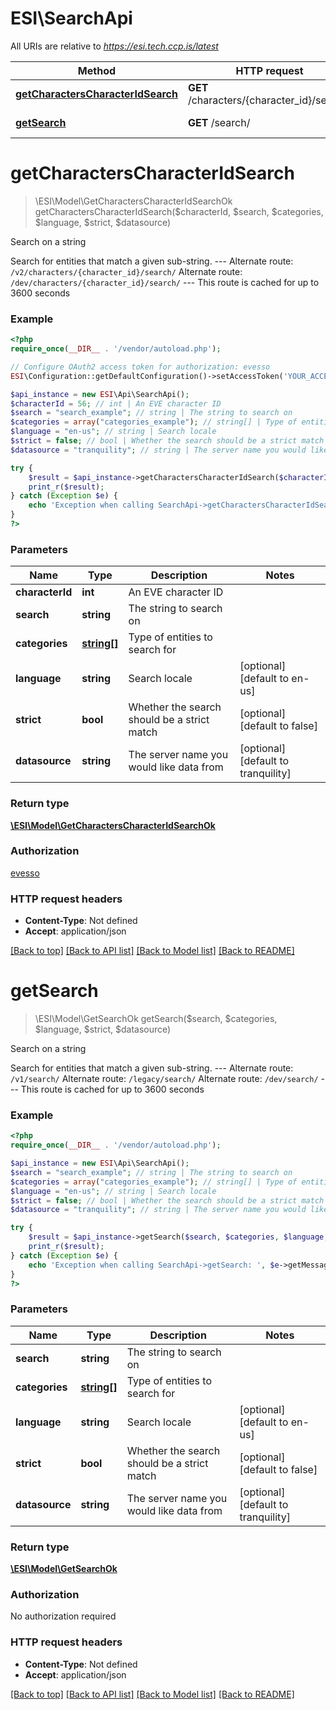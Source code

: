 # ESI\SearchApi

All URIs are relative to *https://esi.tech.ccp.is/latest*

Method | HTTP request | Description
------------- | ------------- | -------------
[**getCharactersCharacterIdSearch**](SearchApi.md#getCharactersCharacterIdSearch) | **GET** /characters/{character_id}/search/ | Search on a string
[**getSearch**](SearchApi.md#getSearch) | **GET** /search/ | Search on a string


# **getCharactersCharacterIdSearch**
> \ESI\Model\GetCharactersCharacterIdSearchOk getCharactersCharacterIdSearch($characterId, $search, $categories, $language, $strict, $datasource)

Search on a string

Search for entities that match a given sub-string.  ---  Alternate route: `/v2/characters/{character_id}/search/`  Alternate route: `/dev/characters/{character_id}/search/`   ---  This route is cached for up to 3600 seconds

### Example
```php
<?php
require_once(__DIR__ . '/vendor/autoload.php');

// Configure OAuth2 access token for authorization: evesso
ESI\Configuration::getDefaultConfiguration()->setAccessToken('YOUR_ACCESS_TOKEN');

$api_instance = new ESI\Api\SearchApi();
$characterId = 56; // int | An EVE character ID
$search = "search_example"; // string | The string to search on
$categories = array("categories_example"); // string[] | Type of entities to search for
$language = "en-us"; // string | Search locale
$strict = false; // bool | Whether the search should be a strict match
$datasource = "tranquility"; // string | The server name you would like data from

try {
    $result = $api_instance->getCharactersCharacterIdSearch($characterId, $search, $categories, $language, $strict, $datasource);
    print_r($result);
} catch (Exception $e) {
    echo 'Exception when calling SearchApi->getCharactersCharacterIdSearch: ', $e->getMessage(), PHP_EOL;
}
?>
```

### Parameters

Name | Type | Description  | Notes
------------- | ------------- | ------------- | -------------
 **characterId** | **int**| An EVE character ID |
 **search** | **string**| The string to search on |
 **categories** | [**string[]**](../Model/string.md)| Type of entities to search for |
 **language** | **string**| Search locale | [optional] [default to en-us]
 **strict** | **bool**| Whether the search should be a strict match | [optional] [default to false]
 **datasource** | **string**| The server name you would like data from | [optional] [default to tranquility]

### Return type

[**\ESI\Model\GetCharactersCharacterIdSearchOk**](../Model/GetCharactersCharacterIdSearchOk.md)

### Authorization

[evesso](../../README.md#evesso)

### HTTP request headers

 - **Content-Type**: Not defined
 - **Accept**: application/json

[[Back to top]](#) [[Back to API list]](../../README.md#documentation-for-api-endpoints) [[Back to Model list]](../../README.md#documentation-for-models) [[Back to README]](../../README.md)

# **getSearch**
> \ESI\Model\GetSearchOk getSearch($search, $categories, $language, $strict, $datasource)

Search on a string

Search for entities that match a given sub-string.  ---  Alternate route: `/v1/search/`  Alternate route: `/legacy/search/`  Alternate route: `/dev/search/`   ---  This route is cached for up to 3600 seconds

### Example
```php
<?php
require_once(__DIR__ . '/vendor/autoload.php');

$api_instance = new ESI\Api\SearchApi();
$search = "search_example"; // string | The string to search on
$categories = array("categories_example"); // string[] | Type of entities to search for
$language = "en-us"; // string | Search locale
$strict = false; // bool | Whether the search should be a strict match
$datasource = "tranquility"; // string | The server name you would like data from

try {
    $result = $api_instance->getSearch($search, $categories, $language, $strict, $datasource);
    print_r($result);
} catch (Exception $e) {
    echo 'Exception when calling SearchApi->getSearch: ', $e->getMessage(), PHP_EOL;
}
?>
```

### Parameters

Name | Type | Description  | Notes
------------- | ------------- | ------------- | -------------
 **search** | **string**| The string to search on |
 **categories** | [**string[]**](../Model/string.md)| Type of entities to search for |
 **language** | **string**| Search locale | [optional] [default to en-us]
 **strict** | **bool**| Whether the search should be a strict match | [optional] [default to false]
 **datasource** | **string**| The server name you would like data from | [optional] [default to tranquility]

### Return type

[**\ESI\Model\GetSearchOk**](../Model/GetSearchOk.md)

### Authorization

No authorization required

### HTTP request headers

 - **Content-Type**: Not defined
 - **Accept**: application/json

[[Back to top]](#) [[Back to API list]](../../README.md#documentation-for-api-endpoints) [[Back to Model list]](../../README.md#documentation-for-models) [[Back to README]](../../README.md)

